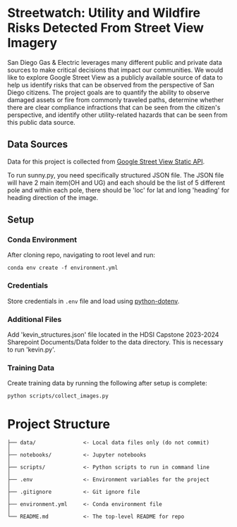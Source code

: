 # Streetwatch: Utility and Wildfire Risks Detected From Street View Imagery

San Diego Gas & Electric leverages many different public and private data sources to make critical decisions that impact our communities. We would like to explore Google Street View as a publicly available source of data to help us identify risks that can be observed from the perspective of San Diego citizens. The project goals are to quantify the ability to observe damaged assets or fire from commonly traveled paths, determine whether there are clear compliance infractions that can be seen from the citizen's perspective, and identify other utility-related hazards that can be seen from this public data source.
 
## Data Sources
Data for this project is collected from [Google Street View Static API](https://developers.google.com/maps/documentation/streetview/overview). 

To run sunny.py, you need specifically structured JSON file. The JSON file will have 2 main item(OH and UG) and each should be the list of 5 different pole and within each pole, there should be 'loc' for lat and long 'heading' for heading direction of the image.

## Setup

### Conda Environment
After cloning repo, navigating to root level and run:
```
conda env create -f environment.yml
```

### Credentials
Store credentials in `.env` file and load using [python-dotenv](https://pypi.org/project/python-dotenv/).

### Additional Files
Add 'kevin_structures.json' file located in the HDSI Capstone 2023-2024 Sharepoint Documents/Data folder to the data directory. This is necessary to run 'kevin.py'.

### Training Data
Create training data by running the following after setup is complete:
```
python scripts/collect_images.py
```

# Project Structure

```
├── data/               <- Local data files only (do not commit)
│
├── notebooks/          <- Jupyter notebooks
│
├── scripts/            <- Python scripts to run in command line
│
├── .env                <- Environment variables for the project
│
├── .gitignore          <- Git ignore file
│
├── environment.yml     <- Conda environment file
│
└── README.md           <- The top-level README for repo
```